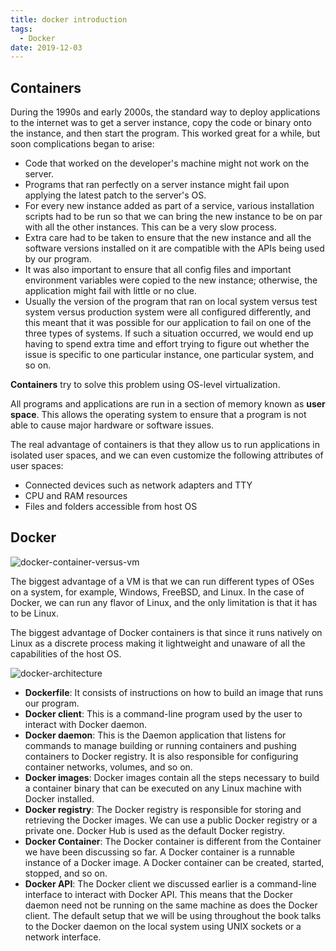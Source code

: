 ```yaml
---
title: docker introduction
tags:
  - Docker
date: 2019-12-03
---
```


## Containers

During the 1990s and early 2000s, the standard way to deploy applications to the internet was to get a server instance, copy the code or binary onto the instance, and then start the program. This worked great for a while, but soon complications began to arise:

- Code that worked on the developer's machine might not work on the server.
- Programs that ran perfectly on a server instance might fail upon applying the latest patch to the server's OS.
- For every new instance added as part of a service, various installation scripts had to be run so that we can bring the new instance to be on par with all the other instances. This can be a very slow process.
- Extra care had to be taken to ensure that the new instance and all the software versions installed on it are compatible with the APIs being used by our program.
- It was also important to ensure that all config files and important environment variables were copied to the new instance; otherwise, the application might fail with little or no clue.
- Usually the version of the program that ran on local system versus test system versus production system were all configured differently, and this meant that it was possible for our application to fail on one of the three types of systems. If such a situation occurred, we would end up having to spend extra time and effort trying to figure out whether the issue is specific to one particular instance, one particular system, and so on.

**Containers** try to solve this problem using OS-level virtualization.

All programs and applications are run in a section of memory known as **user space**. This allows the operating system to ensure that a program is not able to cause major hardware or software issues.

The real advantage of containers is that they allow us to run applications in isolated user spaces, and we can even customize the following attributes of user spaces:

- Connected devices such as network adapters and TTY
- CPU and RAM resources
- Files and folders accessible from host OS

## Docker

![docker-container-versus-vm](https://sherlockblaze.com/resources/img/daily/2019-12-03/docker-container-versus-vm.png)

The biggest advantage of a VM is that we can run different types of OSes on a system, for example, Windows, FreeBSD, and Linux. In the case of Docker, we can run any flavor of Linux, and the only limitation is that it has to be Linux.

The biggest advantage of Docker containers is that since it runs natively on Linux as a discrete process making it lightweight and unaware of all the capabilities of the host OS.

![docker-architecture](https://sherlockblaze.com/resources/img/daily/2019-12-03/docker-architecture.png)

- **Dockerfile**: It consists of instructions on how to build an image that runs our program.
- **Docker client**: This is a command-line program used by the user to interact with Docker daemon.
- **Docker daemon**: This is the Daemon application that listens for commands to manage building or running containers and pushing containers to Docker registry. It is also responsible for configuring container networks, volumes, and so on.
- **Docker images**: Docker images contain all the steps necessary to build a container binary that can be executed on any Linux machine with Docker installed.
- **Docker registry**: The Docker registry is responsible for storing and retrieving the Docker images. We can use a public Docker registry or a private one. Docker Hub is used as the default Docker registry.
- **Docker Container**: The Docker container is different from the Container we have been discussing so far. A Docker container is a runnable instance of a Docker image. A Docker container can be created, started, stopped, and so on.
- **Docker API**: The Docker client we discussed earlier is a command-line interface to interact with Docker API. This means that the Docker daemon need not be running on the same machine as does the Docker client. The default setup that we will be using throughout the book talks to the Docker daemon on the local system using UNIX sockets or a network interface.